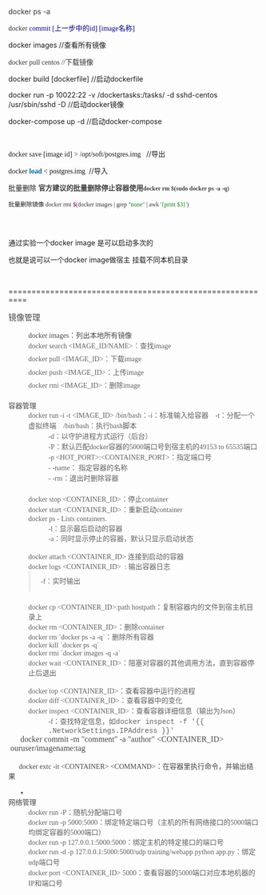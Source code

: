 <p>
	<span style="color:#333333;">docker ps -a&nbsp;</span> 
</p>
<p>
	<span style="color:#333333;font-family:&quot;font-size:12.6px;white-space:pre;background-color:rgba(128, 128, 128, 0.05);">docker </span><span class="hljs-operator" style="box-sizing:border-box;margin:0px;padding:0px;color:#333333;font-family:&quot;font-size:12.6px;white-space:pre;background-color:rgba(128, 128, 128, 0.05);"><span class="hljs-keyword" style="box-sizing:border-box;margin:0px;padding:0px;color:#000088;">commit [上一步中的id] [image名称]&nbsp;</span></span> 
</p>
<p>
	docker&nbsp;images //查看所有镜像
</p>
<p>
	<span style="color:#333333;font-family:&quot;font-size:12.6px;white-space:pre;background-color:rgba(128, 128, 128, 0.05);">docker pull centos //下载镜像</span> 
</p>
<p>
	docker&nbsp;build [dockerfile] //启动dockerfile
</p>
<p>
	docker run -p 10022:22 -v /dockertasks:/tasks/ -d sshd-centos /usr/sbin/sshd -D //启动docker镜像
</p>
<p>
	docker-compose up -d //启动docker-compose
</p>
<p>
	<br />
</p>
<p>
	<span style="font-family:Consolas, &quot;white-space:normal;background-color:#FFFFFF;">docker&nbsp;save [image id] &gt;&nbsp;/opt/soft/postgres.img&nbsp;&nbsp;</span> //导出
</p>
<p>
	<span style="font-family:Consolas, &quot;white-space:normal;background-color:#F8F8F8;">docker&nbsp;</span><span class="keyword" style="box-sizing:border-box;margin:0px;padding:0px;font-weight:bold;background:#F8F8F8;color:#006699;font-size:14px;border-radius:2px;word-wrap:normal;border:none;font-family:Consolas, &quot;white-space:normal;">load</span><span style="box-sizing:border-box;margin:0px;padding:0px;border:none;background-color:#F8F8F8;font-family:Consolas, &quot;white-space:normal;">&nbsp;&lt;&nbsp;postgres.img&nbsp;&nbsp;</span>//导入
</p>
<p>
	批量删除&nbsp;<strong style="box-sizing:border-box;color:#3F3F3F;font-family:&quot;font-size:16px;white-space:normal;background-color:#FFFFFF;">官方建议的批量删除停止容器使用<code style="box-sizing:border-box;font-family:&quot;font-size:14.4px;padding:2px 4px;white-space:nowrap;background-color:rgba(128, 128, 128, 0.075);border-radius:0px;">docker rm $(sudo docker ps -a -q)</code></strong> 
</p>
<p>
	<span style="box-sizing:border-box;"><code style="box-sizing:border-box;"><span style="font-family:'sans serif, tahoma, verdana, helvetica';">批量删除镜像&nbsp;</span><span style="color:#333333;font-family:&quot;font-size:12.6px;white-space:pre;background-color:rgba(128, 128, 128, 0.05);font-weight:bold;">docker rmi </span><span class="hljs-variable" style="color:#660066;font-family:&quot;font-size:12.6px;white-space:pre;background-color:rgba(128, 128, 128, 0.05);font-weight:bold;box-sizing:border-box;margin:0px;padding:0px;">$(</span><span style="color:#333333;font-family:&quot;font-size:12.6px;white-space:pre;background-color:rgba(128, 128, 128, 0.05);font-weight:bold;">docker images | grep </span><span class="hljs-string" style="color:#008800;font-family:&quot;font-size:12.6px;white-space:pre;background-color:rgba(128, 128, 128, 0.05);font-weight:bold;box-sizing:border-box;margin:0px;padding:0px;">"none"</span><span style="color:#333333;font-family:&quot;font-size:12.6px;white-space:pre;background-color:rgba(128, 128, 128, 0.05);font-weight:bold;"> | awk </span><span class="hljs-string" style="color:#008800;font-family:&quot;font-size:12.6px;white-space:pre;background-color:rgba(128, 128, 128, 0.05);font-weight:bold;box-sizing:border-box;margin:0px;padding:0px;">'{print $3}'</span><span style="color:#333333;font-family:&quot;font-size:12.6px;white-space:pre;background-color:rgba(128, 128, 128, 0.05);font-weight:bold;">)&nbsp;</span></code></span> 
</p>
<p>
	<strong style="box-sizing:border-box;color:#3F3F3F;font-family:&quot;font-size:16px;white-space:normal;background-color:#FFFFFF;"><code style="box-sizing:border-box;font-family:&quot;font-size:14.4px;padding:2px 4px;white-space:nowrap;background-color:rgba(128, 128, 128, 0.075);border-radius:0px;"><br />
</code></strong> 
</p>
<p>
	通过实验一个docker&nbsp;image&nbsp;是可以启动多次的
</p>
<p>
	也就是说可以一个docker&nbsp;image做宿主&nbsp;挂载不同本机目录
</p>
<p>
	<br />
</p>
<p>
	==========================================================
</p>
<p>
	<span class="hljs-operator" style="box-sizing:border-box;margin:0px;padding:0px;color:#333333;font-family:&quot;font-size:12.6px;white-space:pre;background-color:rgba(128, 128, 128, 0.05);"><span class="hljs-keyword" style="box-sizing:border-box;margin:0px;padding:0px;color:#000088;"><span style="box-sizing:border-box;margin:0px;padding:0px;color:#454545;font-size:16px;white-space:normal;font-family:Simsun;">镜像管理</span><span style="color:#454545;font-family:&quot;font-size:16px;white-space:normal;background-color:#FFFFFF;"></span> </span></span> 
</p>
<blockquote style="box-sizing:border-box;padding:0px;margin:0px 0px 0px 40px;border:none;color:#454545;font-family:&quot;font-size:16px;white-space:normal;">
	<div style="box-sizing:border-box;margin:0px;padding:0px;">
		<span style="box-sizing:border-box;margin:0px;padding:0px;font-family:Simsun;">docker images：列出本地所有镜像</span> 
	</div>
</blockquote>
<div style="box-sizing:border-box;margin:0px;padding:0px;color:#454545;font-family:&quot;font-size:16px;white-space:normal;">
	<blockquote style="box-sizing:border-box;padding:0px;margin:0px 0px 0px 40px;border:none;">
		<div style="box-sizing:border-box;margin:0px;padding:0px;">
			<span style="box-sizing:border-box;margin:0px;padding:0px;font-family:Simsun;line-height:1.875;">docker search &lt;IMAGE_ID/NAME&gt;：<span style="box-sizing:border-box;margin:0px;padding:0px;font-size:14px;line-height:1.5;">查找image</span></span> 
		</div>
		<div style="box-sizing:border-box;margin:0px;padding:0px;">
			<span style="box-sizing:border-box;margin:0px;padding:0px;font-family:Simsun;line-height:1.875;">docker pull&nbsp;</span><span style="box-sizing:border-box;margin:0px;padding:0px;font-family:Simsun;line-height:1.85714;">&lt;IMAGE_ID&gt;</span><span style="box-sizing:border-box;margin:0px;padding:0px;font-family:Simsun;line-height:1.875;">：</span><span style="box-sizing:border-box;margin:0px;padding:0px;font-family:Simsun;line-height:1.5;">下载image</span> 
		</div>
		<div style="box-sizing:border-box;margin:0px;padding:0px;">
			<div style="box-sizing:border-box;margin:0px;padding:0px;line-height:1.875;">
				<span style="box-sizing:border-box;margin:0px;padding:0px;font-family:Simsun;">docker push&nbsp;<span style="box-sizing:border-box;margin:0px;padding:0px;font-size:14px;line-height:1.78571;">&lt;IMAGE_ID&gt;：<span style="box-sizing:border-box;margin:0px;padding:0px;line-height:1.5;">上传image</span></span></span> 
			</div>
		</div>
		<div style="box-sizing:border-box;margin:0px;padding:0px;">
			<div style="box-sizing:border-box;margin:0px;padding:0px;line-height:1.875;">
				<span style="box-sizing:border-box;margin:0px;padding:0px;font-family:Simsun;">docker rmi&nbsp;<span style="box-sizing:border-box;margin:0px;padding:0px;font-size:14px;line-height:1.71429;">&lt;IMAGE_ID&gt;：<span style="box-sizing:border-box;margin:0px;padding:0px;line-height:1.5;">删除image</span></span></span> 
			</div>
		</div>
	</blockquote>
	<div style="box-sizing:border-box;margin:0px;padding:0px;">
		<div style="box-sizing:border-box;margin:0px;padding:0px;line-height:1.875;">
			<span style="box-sizing:border-box;margin:0px;padding:0px;font-family:Simsun;"><span style="box-sizing:border-box;margin:0px;padding:0px;font-size:14px;line-height:1.71429;"></span></span> 
		</div>
	</div>
	<div style="box-sizing:border-box;margin:0px;padding:0px;">
		<span style="box-sizing:border-box;margin:0px;padding:0px;font-family:Monaco, Menlo, Consolas, &quot;color:#333333;"><br style="box-sizing:border-box;" />
</span> 
	</div>
	<div style="box-sizing:border-box;margin:0px;padding:0px;">
		<span style="box-sizing:border-box;margin:0px;padding:0px;"><span style="box-sizing:border-box;margin:0px;padding:0px;font-family:Simsun;">容器管理<br style="box-sizing:border-box;" />
</span></span> 
	</div>
	<blockquote style="box-sizing:border-box;padding:0px;margin:0px 0px 0px 40px;border:none;">
		<div style="box-sizing:border-box;margin:0px;padding:0px;">
			<span style="box-sizing:border-box;margin:0px;padding:0px;"><span style="box-sizing:border-box;margin:0px;padding:0px;font-family:Simsun;"></span></span> 
			<div style="box-sizing:border-box;margin:0px;padding:0px;font-family:微软雅黑;font-size:14px;line-height:1.5;">
				<span style="box-sizing:border-box;margin:0px;padding:0px;"><span style="box-sizing:border-box;margin:0px;padding:0px;font-family:Simsun;">docker run -i -t &lt;IMAGE_ID&gt; /bin/bash：-i：标准输入给容器 &nbsp; &nbsp;-t：分配一个虚拟终端 &nbsp; &nbsp;/bin/bash：执行bash脚本</span></span> 
			</div>
		</div>
	</blockquote>
	<blockquote style="box-sizing:border-box;padding:0px;margin:0px 0px 0px 40px;border:none;">
		<blockquote style="box-sizing:border-box;padding:0px;margin:0px 0px 0px 40px;border:none;">
			<div style="box-sizing:border-box;margin:0px;padding:0px;">
				<span style="box-sizing:border-box;margin:0px;padding:0px;"><span style="box-sizing:border-box;margin:0px;padding:0px;font-family:Simsun;"></span></span> 
				<div style="box-sizing:border-box;margin:0px;padding:0px;font-family:微软雅黑;font-size:14px;line-height:1.5;">
					<span style="box-sizing:border-box;margin:0px;padding:0px;"><span style="box-sizing:border-box;margin:0px;padding:0px;font-family:Simsun;">-d：以守护进程方式运行（后台）</span></span> 
				</div>
			</div>
		</blockquote>
		<blockquote style="box-sizing:border-box;padding:0px;margin:0px 0px 0px 40px;border:none;">
			<div style="box-sizing:border-box;margin:0px;padding:0px;">
				<span style="box-sizing:border-box;margin:0px;padding:0px;"><span style="box-sizing:border-box;margin:0px;padding:0px;font-family:Simsun;"></span></span> 
				<div style="box-sizing:border-box;margin:0px;padding:0px;font-family:微软雅黑;font-size:14px;line-height:1.5;">
					<span style="box-sizing:border-box;margin:0px;padding:0px;"><span style="box-sizing:border-box;margin:0px;padding:0px;font-family:Simsun;">-P：默认匹配docker容器的5000端口号到宿主机的<span style="box-sizing:border-box;margin:0px;padding:0px;">49153 to 65535端口</span></span></span> 
				</div>
			</div>
		</blockquote>
		<blockquote style="box-sizing:border-box;padding:0px;margin:0px 0px 0px 40px;border:none;">
			<span style="box-sizing:border-box;margin:0px;padding:0px;"><span style="box-sizing:border-box;margin:0px;padding:0px;font-family:Simsun;"></span></span> 
			<div style="box-sizing:border-box;margin:0px;padding:0px;font-family:微软雅黑;font-size:14px;line-height:1.5;">
				<span style="box-sizing:border-box;margin:0px;padding:0px;"><span style="box-sizing:border-box;margin:0px;padding:0px;"><span style="box-sizing:border-box;margin:0px;padding:0px;font-family:Simsun;">-p &lt;HOT_PORT&gt;:&lt;CONTAINER_PORT&gt;：指定端口号</span></span></span> 
			</div>
			<div style="box-sizing:border-box;margin:0px;padding:0px;font-size:14px;line-height:1.5;">
				- -name： 指定容器的名称
			</div>
			<div style="box-sizing:border-box;margin:0px;padding:0px;font-size:14px;line-height:1.5;">
				- -rm：退出时删除容器
			</div>
			<div style="box-sizing:border-box;margin:0px;padding:0px;font-family:微软雅黑;font-size:14px;line-height:1.5;">
				<span style="box-sizing:border-box;margin:0px;padding:0px;"><span style="box-sizing:border-box;margin:0px;padding:0px;"><span style="box-sizing:border-box;margin:0px;padding:0px;font-family:Simsun;"><br style="box-sizing:border-box;" />
</span></span></span> 
			</div>
		</blockquote>
<span style="box-sizing:border-box;margin:0px;padding:0px;line-height:1.5;font-family:Simsun;">docker stop&nbsp;<span style="box-sizing:border-box;margin:0px;padding:0px;line-height:1.5;">&lt;CONTAINER_ID&gt;</span>：</span><span style="box-sizing:border-box;margin:0px;padding:0px;line-height:1.5;font-family:Simsun;">停止container</span><br style="box-sizing:border-box;" />
<span style="box-sizing:border-box;margin:0px;padding:0px;font-family:Simsun;line-height:1.5;">docker start</span><span style="box-sizing:border-box;margin:0px;padding:0px;font-family:Simsun;line-height:1.5;">&nbsp;</span><span style="box-sizing:border-box;margin:0px;padding:0px;font-family:Simsun;line-height:1.5;">&lt;CONTAINER_ID&gt;</span><span style="box-sizing:border-box;margin:0px;padding:0px;font-family:Simsun;line-height:1.5;">：</span><span style="box-sizing:border-box;margin:0px;padding:0px;font-family:Simsun;line-height:1.5;">重新启动container</span> 
	</blockquote>
	<blockquote style="box-sizing:border-box;padding:0px;margin:0px 0px 0px 40px;border:none;">
		<div style="box-sizing:border-box;margin:0px;padding:0px;">
			<div style="box-sizing:border-box;margin:0px;padding:0px;">
				<div style="box-sizing:border-box;margin:0px;padding:0px;">
					<span style="box-sizing:border-box;margin:0px;padding:0px;font-family:Simsun;"><span style="box-sizing:border-box;margin:0px;padding:0px;">docker ps</span>&nbsp;- Lists containers.</span> 
				</div>
			</div>
		</div>
	</blockquote>
	<blockquote style="box-sizing:border-box;padding:0px;margin:0px 0px 0px 40px;border:none;">
		<blockquote style="box-sizing:border-box;padding:0px;margin:0px 0px 0px 40px;border:none;">
			<div style="box-sizing:border-box;margin:0px;padding:0px;">
				<div style="box-sizing:border-box;margin:0px;padding:0px;">
					<div style="box-sizing:border-box;margin:0px;padding:0px;">
						<div style="box-sizing:border-box;margin:0px;padding:0px;">
							<span style="box-sizing:border-box;margin:0px;padding:0px;font-family:Simsun;">-l：显示最后启动的容器</span> 
						</div>
					</div>
				</div>
			</div>
		</blockquote>
	</blockquote>
	<blockquote style="box-sizing:border-box;padding:0px;margin:0px 0px 0px 40px;border:none;">
		<blockquote style="box-sizing:border-box;padding:0px;margin:0px 0px 0px 40px;border:none;">
			<div style="box-sizing:border-box;margin:0px;padding:0px;">
				<div style="box-sizing:border-box;margin:0px;padding:0px;">
					<div style="box-sizing:border-box;margin:0px;padding:0px;">
						<span style="box-sizing:border-box;margin:0px;padding:0px;font-family:Simsun;">-a：同时显示停止的容器，默认只显示启动状态</span> 
					</div>
				</div>
			</div>
		</blockquote>
	</blockquote>
	<blockquote style="box-sizing:border-box;padding:0px;margin:0px 0px 0px 40px;border:none;">
		<br style="box-sizing:border-box;" />
	</blockquote>
	<blockquote style="box-sizing:border-box;padding:0px;margin:0px 0px 0px 40px;border:none;">
		<div style="box-sizing:border-box;margin:0px;padding:0px;">
			<div style="box-sizing:border-box;margin:0px;padding:0px;">
				<span style="box-sizing:border-box;margin:0px;padding:0px;font-family:Simsun;">docker attach &lt;CONTAINER_ID&gt; 连接到启动的容器</span> 
			</div>
		</div>
		<div style="box-sizing:border-box;margin:0px;padding:0px;">
			<div style="box-sizing:border-box;margin:0px;padding:0px;">
				<div style="box-sizing:border-box;margin:0px;padding:0px;">
					<span style="box-sizing:border-box;margin:0px;padding:0px;font-family:Simsun;">docker logs &lt;CONTAINER_ID&gt; &nbsp;: 输出容器日志</span> 
				</div>
			</div>
			<blockquote style="box-sizing:border-box;padding:10px 20px;margin:0px 0px 20px;border-left:5px solid #EEEEEE;font-family:微软雅黑;font-size:14px;line-height:1.5;">
				<span style="box-sizing:border-box;margin:0px;padding:0px;font-family:Simsun;">-f：实时输出</span> 
			</blockquote>
<span style="box-sizing:border-box;margin:0px;padding:0px;font-family:Simsun;">docker cp &lt;CONTAINER_ID&gt;:path hostpath：复制容器内的文件到宿主机目录上</span> 
		</div>
		<div style="box-sizing:border-box;margin:0px;padding:0px;">
			<div style="box-sizing:border-box;margin:0px;padding:0px;">
				<div style="box-sizing:border-box;margin:0px;padding:0px;">
					<div style="box-sizing:border-box;margin:0px;padding:0px;">
						<span style="box-sizing:border-box;margin:0px;padding:0px;font-family:Monaco, Consolas, Courier, &quot;line-height:1.5;"></span> 
					</div>
				</div>
			</div>
		</div>
	</blockquote>
	<blockquote style="box-sizing:border-box;padding:0px;margin:0px 0px 0px 40px;border:none;">
		<span style="box-sizing:border-box;margin:0px;padding:0px;font-family:Simsun;"><span style="box-sizing:border-box;margin:0px;padding:0px;">docker rm&nbsp;</span><span style="box-sizing:border-box;margin:0px;padding:0px;">&lt;CONTAINER_ID&gt;</span><span style="box-sizing:border-box;margin:0px;padding:0px;">：</span><span style="box-sizing:border-box;margin:0px;padding:0px;">删除container</span></span> 
	</blockquote>
	<blockquote style="box-sizing:border-box;padding:0px;margin:0px 0px 0px 40px;border:none;">
		<span style="box-sizing:border-box;margin:0px;padding:0px;font-family:Simsun;">docker rm `docker ps -a -q`：删除所有容器</span> 
	</blockquote>
	<blockquote style="box-sizing:border-box;padding:0px;margin:0px 0px 0px 40px;border:none;">
		<span style="box-sizing:border-box;margin:0px;padding:0px;font-family:Simsun;">docker kill `docker ps -q`</span> 
	</blockquote>
	<blockquote style="box-sizing:border-box;padding:0px;margin:0px 0px 0px 40px;border:none;">
		<span style="box-sizing:border-box;margin:0px;padding:0px;font-family:Simsun;">docker rmi `docker images -q -a`</span> 
	</blockquote>
	<blockquote style="box-sizing:border-box;padding:0px;margin:0px 0px 0px 40px;border:none;">
		<span style="box-sizing:border-box;margin:0px;padding:0px;font-family:Simsun;">docker wait &lt;CONTAINER_ID&gt;：阻塞对容器的其他调用方法，直到容器停止后退出</span> 
	</blockquote>
	<blockquote style="box-sizing:border-box;padding:0px;margin:0px 0px 0px 40px;border:none;">
		<br style="box-sizing:border-box;" />
	</blockquote>
	<blockquote style="box-sizing:border-box;padding:0px;margin:0px 0px 0px 40px;border:none;">
		<span style="box-sizing:border-box;margin:0px;padding:0px;font-family:Simsun;">docker top &lt;CONTAINER_ID&gt;：查看容器中运行的进程</span> 
	</blockquote>
	<blockquote style="box-sizing:border-box;padding:0px;margin:0px 0px 0px 40px;border:none;">
		<span style="box-sizing:border-box;margin:0px;padding:0px;font-family:Simsun;"><span style="box-sizing:border-box;margin:0px;padding:0px;">docker diff&nbsp;<span style="box-sizing:border-box;margin:0px;padding:0px;font-size:14px;line-height:1.5;">&lt;CONTAINER_ID&gt;：查看容器中的变化</span></span></span> 
	</blockquote>
	<blockquote style="box-sizing:border-box;padding:0px;margin:0px 0px 0px 40px;border:none;">
		<span style="box-sizing:border-box;margin:0px;padding:0px;font-family:Simsun;"><span style="box-sizing:border-box;margin:0px;padding:0px;">docker inspect&nbsp;<span style="box-sizing:border-box;margin:0px;padding:0px;font-size:14px;line-height:1.5;">&lt;CONTAINER_ID&gt;：查看容器详细信息（输出为Json）</span></span></span> 
	</blockquote>
	<blockquote style="box-sizing:border-box;padding:0px;margin:0px 0px 0px 40px;border:none;">
		<blockquote style="box-sizing:border-box;padding:0px;margin:0px 0px 0px 40px;border:none;">
			<span style="box-sizing:border-box;margin:0px;padding:0px;font-family:Simsun;"><span style="box-sizing:border-box;margin:0px;padding:0px;"><span style="box-sizing:border-box;margin:0px;padding:0px;font-size:14px;line-height:1.5;">-f：查找特定信息，如</span></span></span><span style="box-sizing:border-box;margin:0px;padding:0px;font-family:Monaco, Consolas, Courier, &quot;line-height:1.5;color:#48484C;">docker inspect&nbsp;</span><span style="box-sizing:border-box;margin:0px;padding:0px;font-family:Monaco, Consolas, Courier, &quot;line-height:1.5;color:#93A1A1;">-</span><span style="box-sizing:border-box;margin:0px;padding:0px;font-family:Monaco, Consolas, Courier, &quot;line-height:1.5;color:#48484C;">f&nbsp;</span><span style="box-sizing:border-box;margin:0px;padding:0px;font-family:Monaco, Consolas, Courier, &quot;line-height:1.5;color:#48484C;">'{{ .NetworkSettings.IPAddress }}'</span> 
		</blockquote>
	</blockquote>
	<div style="box-sizing:border-box;margin:0px;padding:0px;">
	</div>
</div>
<span style="box-sizing:border-box;margin:0px;padding:0px;color:#454545;font-size:16px;white-space:normal;font-family:Simsun;">&nbsp; &nbsp; &nbsp; docker commit -m "comment" -a "author" &lt;CONTAINER_ID&gt; &nbsp;ouruser/imagename:tag</span><span style="color:#454545;font-family:&quot;font-size:16px;white-space:normal;background-color:#FFFFFF;"></span> 
<div style="box-sizing:border-box;margin:0px;padding:0px;color:#454545;font-family:&quot;font-size:16px;white-space:normal;">
	<span style="box-sizing:border-box;margin:0px;padding:0px;font-family:Simsun;"><br style="box-sizing:border-box;" />
</span> 
</div>
<div style="box-sizing:border-box;margin:0px;padding:0px;color:#454545;font-family:&quot;font-size:16px;white-space:normal;">
	<span style="box-sizing:border-box;margin:0px;padding:0px;font-family:Simsun;">&nbsp; &nbsp; &nbsp; docker extc -it &lt;CONTAINER&gt; &lt;COMMAND&gt;：在容器里执行命令，并输出结果</span> 
</div>
<div style="box-sizing:border-box;margin:0px;padding:0px;color:#454545;font-family:&quot;font-size:16px;white-space:normal;">
	<span style="box-sizing:border-box;margin:0px;padding:0px;font-family:Simsun;"><br style="box-sizing:border-box;" />
</span> 
	<div style="box-sizing:border-box;margin:0px;padding:0px;">
		<div style="box-sizing:border-box;margin:0px;padding:0px;">
		</div>
		<div style="box-sizing:border-box;margin:0px;padding:0px;">
			<ul style="box-sizing:border-box;margin:0px;padding:0px;list-style-position:initial;list-style-image:initial;">
				<li style="box-sizing:border-box;margin:0px 0px 0px 40px;padding:0px;list-style:disc;">
					<br style="box-sizing:border-box;" />
				</li>
			</ul>
		</div>
		<div style="box-sizing:border-box;margin:0px;padding:0px;">
		</div>
	</div>
<span style="box-sizing:border-box;margin:0px;padding:0px;font-family:Simsun;">网络管理</span> 
	<blockquote style="box-sizing:border-box;padding:0px;margin:0px 0px 0px 40px;border:none;">
		<div style="box-sizing:border-box;margin:0px;padding:0px;">
			<span style="box-sizing:border-box;margin:0px;padding:0px;font-family:Simsun;">docker run -P：随机分配端口号</span> 
		</div>
		<div style="box-sizing:border-box;margin:0px;padding:0px;">
			<span style="box-sizing:border-box;margin:0px;padding:0px;font-family:Simsun;">docker run -p 5000:5000：绑定特定端口号（主机的所有网络接口的5000端口均绑定容器的5000端口）</span> 
		</div>
		<div style="box-sizing:border-box;margin:0px;padding:0px;">
			<span style="box-sizing:border-box;margin:0px;padding:0px;font-family:Simsun;">docker run -p 127.0.0.1:5000:5000：绑定主机的特定接口的端口号</span> 
		</div>
		<div style="box-sizing:border-box;margin:0px;padding:0px;">
			<span style="box-sizing:border-box;margin:0px;padding:0px;font-family:Simsun;line-height:1.5;">docker run&nbsp;</span><span style="box-sizing:border-box;margin:0px;padding:0px;font-family:Simsun;line-height:1.5;">-</span><span style="box-sizing:border-box;margin:0px;padding:0px;font-family:Simsun;line-height:1.5;">d&nbsp;</span><span style="box-sizing:border-box;margin:0px;padding:0px;font-family:Simsun;line-height:1.5;">-</span><span style="box-sizing:border-box;margin:0px;padding:0px;font-family:Simsun;line-height:1.5;">p&nbsp;</span><span style="box-sizing:border-box;margin:0px;padding:0px;font-family:Simsun;line-height:1.5;">127.0</span><span style="box-sizing:border-box;margin:0px;padding:0px;font-family:Simsun;line-height:1.5;">.</span><span style="box-sizing:border-box;margin:0px;padding:0px;font-family:Simsun;line-height:1.5;">0.1</span><span style="box-sizing:border-box;margin:0px;padding:0px;font-family:Simsun;line-height:1.5;">:</span><span style="box-sizing:border-box;margin:0px;padding:0px;font-family:Simsun;line-height:1.5;">5000</span><span style="box-sizing:border-box;margin:0px;padding:0px;font-family:Simsun;line-height:1.5;">:</span><span style="box-sizing:border-box;margin:0px;padding:0px;font-family:Simsun;line-height:1.5;">5000</span><span style="box-sizing:border-box;margin:0px;padding:0px;font-family:Simsun;line-height:1.5;">/</span><span style="box-sizing:border-box;margin:0px;padding:0px;font-family:Simsun;line-height:1.5;">udp training</span><span style="box-sizing:border-box;margin:0px;padding:0px;font-family:Simsun;line-height:1.5;">/</span><span style="box-sizing:border-box;margin:0px;padding:0px;font-family:Simsun;line-height:1.5;">webapp python app</span><span style="box-sizing:border-box;margin:0px;padding:0px;font-family:Simsun;line-height:1.5;">.</span><span style="box-sizing:border-box;margin:0px;padding:0px;font-family:Simsun;line-height:1.5;">py：绑定udp端口号</span> 
		</div>
		<div style="box-sizing:border-box;margin:0px;padding:0px;">
			<span style="box-sizing:border-box;margin:0px;padding:0px;font-family:Simsun;line-height:1.5;"><span style="box-sizing:border-box;margin:0px;padding:0px;font-size:14px;line-height:1.5;">docker port<span style="box-sizing:border-box;margin:0px;padding:0px;">&nbsp;</span><span style="box-sizing:border-box;margin:0px;padding:0px;line-height:1.5;">&lt;CONTAINER_ID&gt;&nbsp;</span></span><span style="box-sizing:border-box;margin:0px;padding:0px;font-size:14px;line-height:1.5;">5000：查看容器的5000端口对应本地机器的IP和端口号</span></span> 
		</div>
	</blockquote>
</div>
<br />
<p>
	<br />
</p>